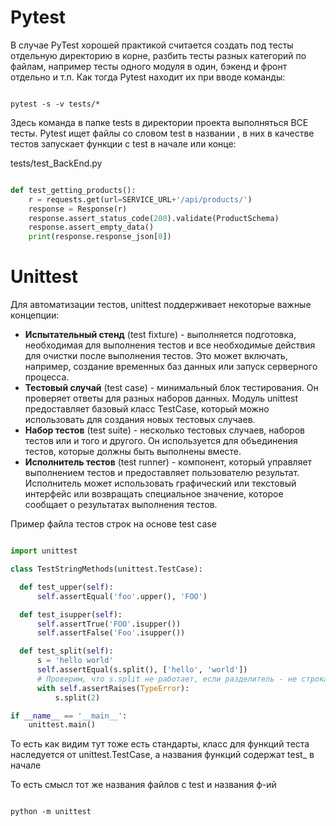 
# Pytest

В случае PyTest хорошей практикой считается создать под тесты отдельную директорию в корне, разбить тесты разных категорий по файлам, например тесты одного модуля в один, бэкенд и фронт отдельно и т.п. Как тогда Pytest находит их при вводе команды:


```terminal

pytest -s -v tests/*

```

Здесь команда в папке tests в директории проекта выполняться ВСЕ тесты. Pytest  ищет файлы со словом test в названии , в них в качестве тестов запускает функции c test в начале или конце:

tests/test_BackEnd.py

```python

def test_getting_products():  
    r = requests.get(url=SERVICE_URL+'/api/products/')  
    response = Response(r)  
    response.assert_status_code(200).validate(ProductSchema)  
    response.assert_empty_data()  
    print(response.response_json[0])

```


# Unittest

Для автоматизации тестов, unittest поддерживает некоторые важные концепции:

- **Испытательный стенд** (test fixture) - выполняется подготовка, необходимая для выполнения тестов и все необходимые действия для очистки после выполнения тестов. Это может включать, например, создание временных баз данных или запуск серверного процесса.
- **Тестовый случай** (test case) - минимальный блок тестирования. Он проверяет ответы для разных наборов данных. Модуль unittest предоставляет базовый класс TestCase, который можно использовать для создания новых тестовых случаев.
- **Набор тестов** (test suite) - несколько тестовых случаев, наборов тестов или и того и другого. Он используется для объединения тестов, которые должны быть выполнены вместе.
- **Исполнитель тестов** (test runner) - компонент, который управляет выполнением тестов и предоставляет пользователю результат. Исполнитель может использовать графический или текстовый интерфейс или возвращать специальное значение, которое сообщает о результатах выполнения тестов.

Пример файла тестов строк на основе test case

```python

import unittest

class TestStringMethods(unittest.TestCase):

  def test_upper(self):
      self.assertEqual('foo'.upper(), 'FOO')

  def test_isupper(self):
      self.assertTrue('FOO'.isupper())
      self.assertFalse('Foo'.isupper())

  def test_split(self):
      s = 'hello world'
      self.assertEqual(s.split(), ['hello', 'world'])
      # Проверим, что s.split не работает, если разделитель - не строка
      with self.assertRaises(TypeError):
          s.split(2)

if __name__ == '__main__':
    unittest.main()

```

То есть как видим тут тоже есть стандарты, класс для функций теста наследуется от unittest.TestCase, а названия функций содержат test_ в начале 

То есть смысл тот же названия файлов с test и названия ф-ий 

```terminal

python -m unittest

```


